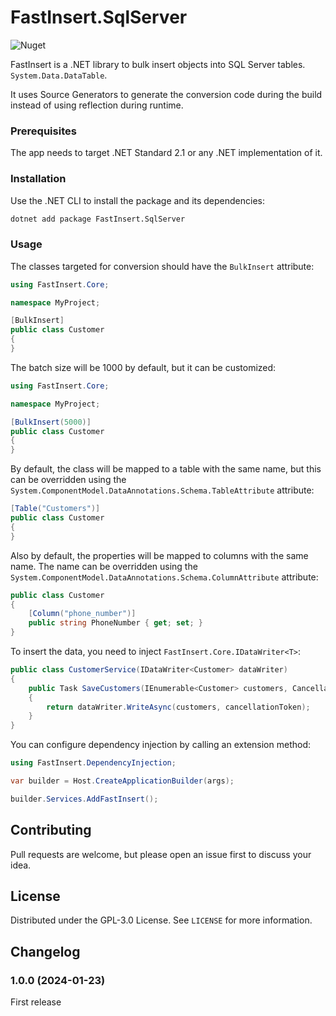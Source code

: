 FastInsert.SqlServer
=======

![Nuget](https://img.shields.io/nuget/v/FastInsert.SqlServer)

FastInsert is a .NET library to bulk insert objects into SQL Server tables. `System.Data.DataTable`.

It uses Source Generators to generate the conversion code during the build instead of using reflection during runtime.

### Prerequisites

The app needs to target .NET Standard 2.1 or any .NET implementation of it.

### Installation

Use the .NET CLI to install the package and its dependencies:

   ```sh
   dotnet add package FastInsert.SqlServer
   ```

### Usage

The classes targeted for conversion should have the `BulkInsert` attribute:

   ```csharp
   using FastInsert.Core;
   
   namespace MyProject;
   
   [BulkInsert]
   public class Customer
   {
   }
   ```

The batch size will be 1000 by default, but it can be customized:

   ```csharp
   using FastInsert.Core;
   
   namespace MyProject;
   
   [BulkInsert(5000)]
   public class Customer
   {
   }
   ```

By default, the class will be mapped to a table with the same name, but this can be overridden using
the `System.ComponentModel.DataAnnotations.Schema.TableAttribute` attribute:

   ```csharp
   [Table("Customers")]
   public class Customer
   {
   }
   ```

Also by default, the properties will be mapped to columns with the same name. The name can be overridden using
the `System.ComponentModel.DataAnnotations.Schema.ColumnAttribute` attribute:

   ```csharp
   public class Customer
   {
       [Column("phone_number")]
       public string PhoneNumber { get; set; }
   }
   ```

To insert the data, you need to inject `FastInsert.Core.IDataWriter<T>`:

   ```csharp
   public class CustomerService(IDataWriter<Customer> dataWriter)
   {
       public Task SaveCustomers(IEnumerable<Customer> customers, CancellationToken cancellationToken)
       {
           return dataWriter.WriteAsync(customers, cancellationToken);
       }
   }
   ```

You can configure dependency injection by calling an extension method:

   ```csharp
   using FastInsert.DependencyInjection;
   
   var builder = Host.CreateApplicationBuilder(args);
   
   builder.Services.AddFastInsert();
   ```

## Contributing

Pull requests are welcome, but please open an issue first to discuss your idea.

## License

Distributed under the GPL-3.0 License. See `LICENSE` for more information.

## Changelog

### 1.0.0 (2024-01-23)

First release